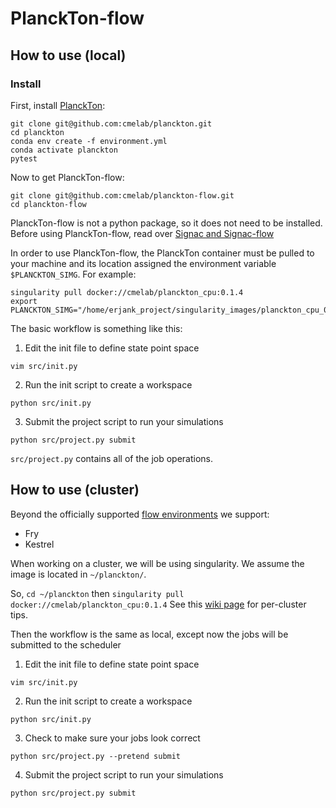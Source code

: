 # PlanckTon-flow

## How to use (local)

### Install

First, install [PlanckTon](https://github.com/cmelab/planckton):

```
git clone git@github.com:cmelab/planckton.git
cd planckton
conda env create -f environment.yml
conda activate planckton
pytest
```

Now to get PlanckTon-flow:

```
git clone git@github.com:cmelab/planckton-flow.git
cd planckton-flow
```
PlanckTon-flow is not a python package, so it does not need to be installed.
Before using PlanckTon-flow, read over [Signac and Signac-flow](http://docs.signac.io)

In order to use PlanckTon-flow, the PlanckTon container must be pulled to your machine and its location assigned the environment variable `$PLANCKTON_SIMG`.
For example:
```
singularity pull docker://cmelab/planckton_cpu:0.1.4
export PLANCKTON_SIMG="/home/erjank_project/singularity_images/planckton_cpu_0.1.4.sif"
```

The basic workflow is something like this:

1. Edit the init file to define state point space
```
vim src/init.py
```
2. Run the init script to create a workspace
```
python src/init.py
```
3. Submit the project script to run your simulations
```
python src/project.py submit
```

`src/project.py` contains all of the job operations.

## How to use (cluster)

Beyond the officially supported [flow environments](https://docs.signac.io/projects/flow/en/latest/supported_environments.html#supported-environments) we support:

* Fry
* Kestrel

When working on a cluster, we will be using singularity.
We assume the image is located in `~/planckton/`.

So, `cd ~/planckton` then `singularity pull docker://cmelab/planckton_cpu:0.1.4`
See this [wiki page](https://github.com/cmelab/getting-started/blob/master/wiki/Clusters:%20Tips%20%26%20Tricks%20(The%209th%20one%20will%20SHOCK%20you).md) for per-cluster tips.

Then the workflow is the same as local, except now the jobs will be submitted to the scheduler 

1. Edit the init file to define state point space
```
vim src/init.py
```
2. Run the init script to create a workspace
```
python src/init.py
```
3. Check to make sure your jobs look correct
```
python src/project.py --pretend submit
```
4. Submit the project script to run your simulations
```
python src/project.py submit
```
